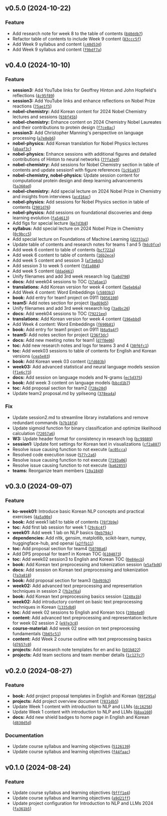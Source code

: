 <!--next-version-placeholder-->

## v0.5.0 (2024-10-22)

### Feature

* Add research note for week 8 to the table of contents ([`840ddb7`](https://github.com/entelecheia/intronlp-2024/commit/840ddb7cb0695caaeafe0396433661dea979a964))
* Refactor table of contents to include Week 9 content ([`83ccc5f`](https://github.com/entelecheia/intronlp-2024/commit/83ccc5f6761809045df2a7e4803e723b790c063b))
* Add Week 9 syllabus and content ([`c40d534`](https://github.com/entelecheia/intronlp-2024/commit/c40d5346a83022101ac5b93dcefbdf3aca354966))
* Add Week 9 syllabus and content ([`f9bdf7a`](https://github.com/entelecheia/intronlp-2024/commit/f9bdf7abd8a987f56f2636648783fb340bbb272f))

## v0.4.0 (2024-10-10)

### Feature

* **session3:** Add YouTube links for Geoffrey Hinton and John Hopfield's reflections ([`4c95f89`](https://github.com/entelecheia/intronlp-2024/commit/4c95f89c6bff98dea99dc402419476a2486c2ca7))
* **session3:** Add YouTube links and enhance reflections on Nobel Prize reactions ([`75ae1f5`](https://github.com/entelecheia/intronlp-2024/commit/75ae1f5bc98f685d9ca537bd5de77c49621722c6))
* **nobel-chemistry:** Add Korean content for 2024 Nobel Chemistry lectures and sessions ([`938f45b`](https://github.com/entelecheia/intronlp-2024/commit/938f45b3e150d6351395c8a5181d2cd1dd34aaac))
* **nobel-chemistry:** Enhance content on 2024 Chemistry Nobel Laureates and their contributions to protein design ([`f7ce8ac`](https://github.com/entelecheia/intronlp-2024/commit/f7ce8accbf55a10589d87eb746712f6c926a4a85))
* **session3:** Add Christopher Manning's perspective on language processing ([`a7e0eb6`](https://github.com/entelecheia/intronlp-2024/commit/a7e0eb68628d99b06a66420e9c2ec5c1c0d7f250))
* **nobel-physics:** Add Korean translation for Nobel Physics lectures ([`abaaf3c`](https://github.com/entelecheia/intronlp-2024/commit/abaaf3cca15df819bd4e86f62fc82ea63a7bee27))
* **nobel-physics:** Enhance sessions with additional figures and detailed contributions of Hinton to neural networks ([`77fa3e9`](https://github.com/entelecheia/intronlp-2024/commit/77fa3e972eef82eda7d94c6e40413cafcd4092ff))
* **nobel-chemistry:** Add sessions for Nobel Chemistry section in table of contents and update session1 with figure references ([`1c91a97`](https://github.com/entelecheia/intronlp-2024/commit/1c91a9798df80df8bf7cd4ca3b9c5b7d93b16fdb))
* **nobel-chemistry, nobel-physics:** Update session content for computational protein design and deep learning advancements ([`5a360ad`](https://github.com/entelecheia/intronlp-2024/commit/5a360aded7bdb985c84274d05aa4e03060b90237))
* **nobel-chemistry:** Add special lecture on 2024 Nobel Prize in Chemistry and insights from interviews ([`acd16ac`](https://github.com/entelecheia/intronlp-2024/commit/acd16ac70c4e428fdb0229ebe64d2887d9a66a2b))
* **nobel-physics:** Add sessions for Nobel Physics section in table of contents ([`2901d76`](https://github.com/entelecheia/intronlp-2024/commit/2901d769972c22480b081ba4fce610197812f9fc))
* **nobel-physics:** Add sessions on foundational discoveries and deep learning evolution ([`fa54613`](https://github.com/entelecheia/intronlp-2024/commit/fa5461311875f75dee02cece46fc588175a54409))
* Add figs for special lecture ([`6e7d3b8`](https://github.com/entelecheia/intronlp-2024/commit/6e7d3b851df25afda24d2666983fcf6b8ee4097c))
* **syllabus:** Add special lecture on 2024 Nobel Prize in Chemistry ([`0c9bcc5`](https://github.com/entelecheia/intronlp-2024/commit/0c9bcc5a66baa7b9886f7a649aea20baaf5c4639))
* Add special lecture on Foundations of Machine Learning ([`d2233a1`](https://github.com/entelecheia/intronlp-2024/commit/d2233a1dd9c4b4b5fc80be168b00097532661eb0))
* Update table of contents and research notes for teams 1 and 5 ([`9dc0fce`](https://github.com/entelecheia/intronlp-2024/commit/9dc0fce2bf35b118d44494a97bbcd0151168d54c))
* Add week 6 content to table of contents ([`bcf722a`](https://github.com/entelecheia/intronlp-2024/commit/bcf722a526d30e5272a759af8e9bb846513351d1))
* Add week 6 content to table of contents ([`16b2ece`](https://github.com/entelecheia/intronlp-2024/commit/16b2ece4e93f17cc9ca404f5896e6d1289ce3749))
* Add week 5 content and session 3 ([`af3e6dc`](https://github.com/entelecheia/intronlp-2024/commit/af3e6dc4d2859c36c4a6f113b09b44ef0873bbf7))
* Add session 3 to week 5 content ([`fd1a804`](https://github.com/entelecheia/intronlp-2024/commit/fd1a804d3d231861e5a0edb28a4ed8c05a50fadc))
* Add week 5 content ([`ddad461`](https://github.com/entelecheia/intronlp-2024/commit/ddad461112b0f06fb11b8bb7a134f9f45b30b093))
* Unify filenames and add 3rd week research log ([`5a0d790`](https://github.com/entelecheia/intronlp-2024/commit/5a0d7908cc35da61eb43a2a1f513c5f4cc6343c9))
* **docs:** Add week04 sessions to TOC ([`37a6ae1`](https://github.com/entelecheia/intronlp-2024/commit/37a6ae179df1d093c711436c0a7dee3d895c06ff))
* **translations:** Add Korean version for week 4 content ([`5e6eb6a`](https://github.com/entelecheia/intronlp-2024/commit/5e6eb6ac63f444794163999dce993d51f085837a))
* Add Week 4 content: Word Embeddings ([`c5803b1`](https://github.com/entelecheia/intronlp-2024/commit/c5803b1fa690b0e08de3eeb29f667010b407189b))
* **book:** Add entry for team1 project on 0911 ([`9056100`](https://github.com/entelecheia/intronlp-2024/commit/9056100a451fa0e94562ac2f5775833b592845b7))
* **team5:** Add notes section for project ([`9ad69d5`](https://github.com/entelecheia/intronlp-2024/commit/9ad69d57728a56347615e2a8410ab1952d45201e))
* Unify filenames and add 3rd week research log ([`3adbc26`](https://github.com/entelecheia/intronlp-2024/commit/3adbc261c3549f8cca2c8258ad57b9b0f55e8367))
* **docs:** Add week04 sessions to TOC ([`79221ee`](https://github.com/entelecheia/intronlp-2024/commit/79221eea3bfce5bcd96a8ba6bd13be21eb81e0a5))
* **translations:** Add Korean version for week 4 content ([`196ebbd`](https://github.com/entelecheia/intronlp-2024/commit/196ebbdf2ae5c5881c8a7dc045bd4b77e4b70dbf))
* Add Week 4 content: Word Embeddings ([`f690b81`](https://github.com/entelecheia/intronlp-2024/commit/f690b81a7e20ca662cfadbec4a976e9d6af2c228))
* **book:** Add entry for team1 project on 0911 ([`66a9a4f`](https://github.com/entelecheia/intronlp-2024/commit/66a9a4f1560ab9db82a2e33b92ffa2f70dc1e2e0))
* **team5:** Add notes section for project ([`236f3dc`](https://github.com/entelecheia/intronlp-2024/commit/236f3dc51ea32c2ed82f2f156f27d077f7933277))
* **docs:** Add new meeting notes for team1 ([`d7f0e06`](https://github.com/entelecheia/intronlp-2024/commit/d7f0e06ca97b2f3308f1fb4a637878b870060949))
* **toc:** Add new research notes and logs for teams 3 and 4 ([`30f6fc1`](https://github.com/entelecheia/intronlp-2024/commit/30f6fc112511408d169d9fed50b4c52956d29ba3))
* **toc:** Add week03 sessions to table of contents for English and Korean versions ([`cea5e03`](https://github.com/entelecheia/intronlp-2024/commit/cea5e038dad8ff17db2ddaa3c2d083292d78dbf1))
* **book:** Add Korean week 03 content ([`1fd603b`](https://github.com/entelecheia/intronlp-2024/commit/1fd603b654398b5cb793ef871608b67ec650a02e))
* **week03:** Add advanced statistical and neural language models session ([`f1e6c73`](https://github.com/entelecheia/intronlp-2024/commit/f1e6c7369ad831d793853f74c16747f7140b7f67))
* **docs:** Add session on language models and N-grams ([`ec5d375`](https://github.com/entelecheia/intronlp-2024/commit/ec5d3751df3b9f6f9cfb987ee05dc908154d42b0))
* **book:** Add week 3 content on language models ([`bbcd1b7`](https://github.com/entelecheia/intronlp-2024/commit/bbcd1b7408cca0ab55ac85719df8f649091e76ed))
* **toc:** Add proposal section for team2 ([`728e20d`](https://github.com/entelecheia/intronlp-2024/commit/728e20d82378e0c968224a42b5e8b6d00da4d0fa))
* Update team2 proposal.md by ypilseong ([`378ea4a`](https://github.com/entelecheia/intronlp-2024/commit/378ea4aa8ee017dcf56c6cbdfbf47f847547acb4))

### Fix

* Update session2.md to streamline library installations and remove redundant commands ([`b7b18f4`](https://github.com/entelecheia/intronlp-2024/commit/b7b18f496df5b092da9645c7c42f77bac53bd9f0))
* Update sigmoid function for binary classification and optimize likelihood calculation ([`72057a6`](https://github.com/entelecheia/intronlp-2024/commit/72057a6015ea962bf11b25364a617157dc20f568))
* **W3:** Update header format for consistency in research log ([`bc99889`](https://github.com/entelecheia/intronlp-2024/commit/bc99889d19b812669e58d03cf7eb5247897dc418))
* **session1:** Update font settings for Korean text in visualizations ([`cf2a887`](https://github.com/entelecheia/intronlp-2024/commit/cf2a887b2cdadbf7be6d5ccf75d95f6bdb3c019f))
* Resolve issue causing function to not execute ([`ac05cca`](https://github.com/entelecheia/intronlp-2024/commit/ac05cca28856d7ca2b06c3d949eadc740d9c0996))
* Resolved code execution issue ([`577c2a6`](https://github.com/entelecheia/intronlp-2024/commit/577c2a6438c7c7b54df03cee1208e7cab709c4ef))
* Resolve issue causing function to not execute ([`7193a06`](https://github.com/entelecheia/intronlp-2024/commit/7193a06bc55ff46cd5464185ea1782eb24f19abd))
* Resolve issue causing function to not execute ([`ba62855`](https://github.com/entelecheia/intronlp-2024/commit/ba6285513f2672bf9665ae1d24a4d34bc44504db))
* **teams:** Reorganize team members ([`19a1849`](https://github.com/entelecheia/intronlp-2024/commit/19a18494b801184451f32024f68838fed4819328))

## v0.3.0 (2024-09-07)

### Feature

* **ko-week01:** Introduce basic Korean NLP concepts and practical exercises ([`4a5a90e`](https://github.com/entelecheia/intronlp-2024/commit/4a5a90e961d4cf2dd5dfa0172554dfd4118fa3b9))
* **book:** Add week1 lab1 to table of contents ([`78f3b9e`](https://github.com/entelecheia/intronlp-2024/commit/78f3b9e66a9a1286df7a8a198eac9d832c72367f))
* **toc:** Add first lab session for week 1 ([`29c6c4f`](https://github.com/entelecheia/intronlp-2024/commit/29c6c4ffb1455216d7cafbf8257ee48050d9ca74))
* **week01:** Add week 1 lab on NLP basics ([`0eb794c`](https://github.com/entelecheia/intronlp-2024/commit/0eb794ca26c6865404081448d753225635c812d0))
* **dependencies:** Add nltk, gensim, matplotlib, scikit-learn, numpy, huggingface-hub, and openai ([`a2ffb11`](https://github.com/entelecheia/intronlp-2024/commit/a2ffb11469eb13d13cd31f49ef39b8ed01f78ee2))
* **toc:** Add proposal section for team4 ([`50708a6`](https://github.com/entelecheia/intronlp-2024/commit/50708a6199370a932f80b2465fa6041157c4ea66))
* Add DPS proposal for team1 in Korean TOC ([`6104073`](https://github.com/entelecheia/intronlp-2024/commit/61040733b2097f55daba23b1cf644ec097ff062c))
* **toc:** Add week02 session3 to English and Korean TOC ([`0e84ecb`](https://github.com/entelecheia/intronlp-2024/commit/0e84ecba8474f85737121dba01b85c60d56c66a3))
* **book:** Add Korean text preprocessing and tokenization session ([`e5afbd6`](https://github.com/entelecheia/intronlp-2024/commit/e5afbd6bf4f0a9f6a51c61ed27a878a6a6a640d3))
* **docs:** Add session on Korean text preprocessing and tokenization ([`7a3a818`](https://github.com/entelecheia/intronlp-2024/commit/7a3a81874e503eaa8561b9cceeb76d335a5fe793))
* **book:** Add proposal section for team3 ([`5bd93b2`](https://github.com/entelecheia/intronlp-2024/commit/5bd93b2b64bd0a90fa6f5fad9e460ca710881aa1))
* **week02:** Add advanced text preprocessing and representation techniques in session 2 ([`7b2ef6a`](https://github.com/entelecheia/intronlp-2024/commit/7b2ef6aa7e804e34d572a4847b68044256e38036))
* **book:** Add Korean text preprocessing basics session ([`3240a1b`](https://github.com/entelecheia/intronlp-2024/commit/3240a1b79e9de5589329bcac4e491e32b79d9457))
* **week02:** Add introductory content on basic text preprocessing techniques in Korean ([`1335db0`](https://github.com/entelecheia/intronlp-2024/commit/1335db01e5e0564b99ca96583a333f1d8e45ebc0))
* **toc:** Add week 02 sessions to English and Korean tocs ([`198e4e0`](https://github.com/entelecheia/intronlp-2024/commit/198e4e0ae5760b1f5777b597286e651c6c49dfdd))
* **content:** Add advanced text preprocessing and representation lecture for week 02 session 2 ([`e97e3c8`](https://github.com/entelecheia/intronlp-2024/commit/e97e3c8b982acc3b34ec9100bcef91394667f43a))
* **course-material:** Add week 02 session on text preprocessing fundamentals ([`3b65c51`](https://github.com/entelecheia/intronlp-2024/commit/3b65c512b8c4a3e9e03d782ee5d30a14b4d79dea))
* **content:** Add Week 2 course outline with text preprocessing basics ([`d7657c0`](https://github.com/entelecheia/intronlp-2024/commit/d7657c0a55648ad10f8725d454506eaf6e137479))
* **projects:** Add research note templates for en and ko ([`b91b822`](https://github.com/entelecheia/intronlp-2024/commit/b91b822004ab7e4edcfaf1861acf6632dc52c194))
* **projects:** Add team sections and team member details ([`1c127c7`](https://github.com/entelecheia/intronlp-2024/commit/1c127c77cc870008aa06825e5035c870e614851d))

## v0.2.0 (2024-08-27)

### Feature

* **book:** Add project proposal templates in English and Korean ([`99f295a`](https://github.com/entelecheia/intronlp-2024/commit/99f295a00e5423e0b5273cb20db3604be7fa3f1b))
* **projects:** Add project overview document ([`7831db5`](https://github.com/entelecheia/intronlp-2024/commit/7831db5f2351af6793ecfc53b51803df49ec9e96))
* Update Week 1 content with introduction to NLP and LLMs ([`dc16256`](https://github.com/entelecheia/intronlp-2024/commit/dc16256b329933d2b9b9ef934b03940a21d163b7))
* Update Week 1 content with introduction to NLP and LLMs ([`68aa160`](https://github.com/entelecheia/intronlp-2024/commit/68aa1604ba2f0bba35a2bee4a1e3abee187f492b))
* **docs:** Add new shield badges to home page in English and Korean ([`d830d5d`](https://github.com/entelecheia/intronlp-2024/commit/d830d5dd9612499e5441765b00482e96d816e38b))

### Documentation

* Update course syllabus and learning objectives ([`5126139`](https://github.com/entelecheia/intronlp-2024/commit/51261398ba0fa2a90a59bdda61e9784c9085cab4))
* Update course syllabus and learning objectives ([`f44faac`](https://github.com/entelecheia/intronlp-2024/commit/f44faac2872c723c90b896d4b396245bbf7db5aa))

## v0.1.0 (2024-08-24)

### Feature

* Update course syllabus and learning objectives ([`9fff1e4`](https://github.com/entelecheia/intronlp-2024/commit/9fff1e4827b3020c35bdec826c5ef6d6ae5ad9bb))
* Update course syllabus and learning objectives ([`a9d21ff`](https://github.com/entelecheia/intronlp-2024/commit/a9d21ff490906d8b6870491d1d83d3034fbf4612))
* Update project configuration for Introduction to NLP and LLMs 2024 ([`fa361b5`](https://github.com/entelecheia/intronlp-2024/commit/fa361b55b79fff17df334623db40585e5f3062ae))
